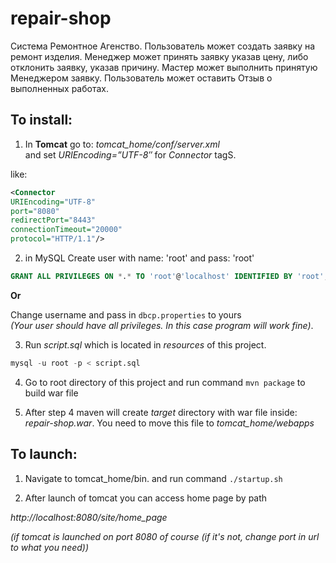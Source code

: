 # repair-shop

Система Ремонтное Агенство. Пользователь может создать заявку на
ремонт изделия. Менеджер может принять заявку указав цену, либо
отклонить заявку, указав причину. Мастер может выполнить принятую
Менеджером заявку. Пользователь может оставить Отзыв о выполненных
работах.



## To install:

1) In **Tomcat** go to: *tomcat_home/conf/server.xml*  
and set *URIEncoding=”UTF-8″* for *Connector* tagS. 

like:

```xml
<Connector   
URIEncoding="UTF-8"   
port="8080" 
redirectPort="8443"   
connectionTimeout="20000"   
protocol="HTTP/1.1"/>
```

2) in MySQL Create user with name: 'root' and pass: 'root'  
```sql
GRANT ALL PRIVILEGES ON *.* TO 'root'@'localhost' IDENTIFIED BY 'root';
```  
**Or**

Change username and pass in `dbcp.properties` to yours  
 *(Your user should have all privileges. In this case program will work fine)*.  

3) Run *script.sql* which is located in *resources* of this project. 
```sql
mysql -u root -p < script.sql 
```  
4) Go to root directory of this project and run command `mvn package` to build war file 

5) After step 4 maven will create *target* directory with war file inside: *repair-shop.war*. You need to move this file to *tomcat_home/webapps*   


## To launch:

1) Navigate to tomcat_home/bin. and run command `./startup.sh`

2) After launch of tomcat you can access home page by path 

*http://localhost:8080/site/home_page*

*(if tomcat is launched on port 8080 of course (if it's not, change port in url to what you need))*
